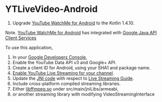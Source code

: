 # YTLiveVideo-Android

1. Upgrade  [YouTube WatchMe for Android](https://github.com/youtube/yt-watchme) to the Kotlin 1.4.10.

Note. [YouTube WatchMe for Android](https://github.com/youtube/yt-watchme) has integrated with [Google Java API Client Services](https://github.com/googleapis/google-api-java-client-services) 

To use this application,

1. In your [Google Developers Console](https://console.developers.google.com),
 1. Enable the YouTube Data API v3 and Google+ API.
 1. Create a client ID for Android, using your SHA1 and package name.
1. [Enable YouTube Live Streaming for your channel](https://support.google.com/youtube/answer/2474026?hl=en).
1. Update the [JNI code](https://github.com/youtube/yt-watchme/blob/master/app/src/main/jni/ffmpeg-jni.c) with respect to [Live Streaming Guide](https://support.google.com/youtube/answer/2853702?hl=en).
1. Include cross-platform compiled streaming libraries.
 1. Either [libffmpeg.so](https://trac.ffmpeg.org/wiki/CompilationGuide/Android) under src/main/jniLibs/armeabi,
 1. or another streaming library with modifying VideoStreamingInterface
 